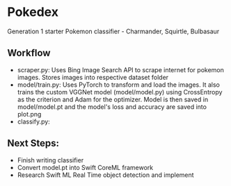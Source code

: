 # Pokedex
Generation 1 starter Pokemon classifier - Charmander, Squirtle, Bulbasaur

## Workflow
* scraper.py: Uses Bing Image Search API to scrape internet for pokemon images. Stores images into respective dataset folder
* model/train.py: Uses PyTorch to transform and load the images. It also trains the custom VGGNet model (model/model.py) using CrossEntropy as the criterion and Adam for the optimizer. Model is then saved in model/model.pt and the model's loss and accuracy are saved into plot.png
* classify.py:

## Next Steps:
* Finish writing classifier
* Convert model.pt into Swift CoreML framework
* Research Swift ML Real Time object detection and implement
